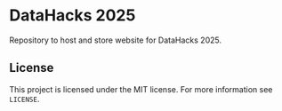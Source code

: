 # DataHacks 2025
Repository to host and store website for DataHacks 2025.

## License
This project is licensed under the MIT license. For more information see `LICENSE`.

